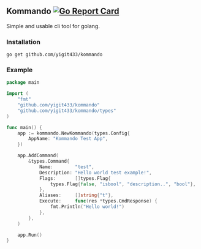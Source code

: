 ## Kommando [![Go Report Card](https://goreportcard.com/badge/github.com/yigit433/kommando)](https://goreportcard.com/report/github.com/yigit433/kommando)
Simple and usable cli tool for golang.
### Installation
`go get github.com/yigit433/kommando`
### Example
```go
package main

import (
    "fmt"
    "github.com/yigit433/kommando"
    "github.com/yigit433/kommando/types"
)

func main() {
    app := kommando.NewKommando(types.Config{
        AppName: "Kommando Test App",
    })

    app.AddCommand(
        &types.Command{
            Name:        "test",
            Description: "Hello world test example!",
            Flags:       []types.Flag{
                types.Flag{false, "isbool", "description..", "bool"},
            },
            Aliases:     []string{"t"},
            Execute:     func(res *types.CmdResponse) {
                fmt.Println("Hello world!")
            },
        },
    )

    app.Run()
}
```
